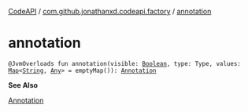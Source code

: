 [CodeAPI](../index.md) / [com.github.jonathanxd.codeapi.factory](index.md) / [annotation](.)

# annotation

`@JvmOverloads fun annotation(visible: `[`Boolean`](https://kotlinlang.org/api/latest/jvm/stdlib/kotlin/-boolean/index.html)`, type: Type, values: `[`Map`](https://kotlinlang.org/api/latest/jvm/stdlib/kotlin.collections/-map/index.html)`<`[`String`](https://kotlinlang.org/api/latest/jvm/stdlib/kotlin/-string/index.html)`, `[`Any`](https://kotlinlang.org/api/latest/jvm/stdlib/kotlin/-any/index.html)`> = emptyMap()): `[`Annotation`](../com.github.jonathanxd.codeapi.base/-annotation/index.md)

**See Also**

[Annotation](../com.github.jonathanxd.codeapi.base/-annotation/index.md)

